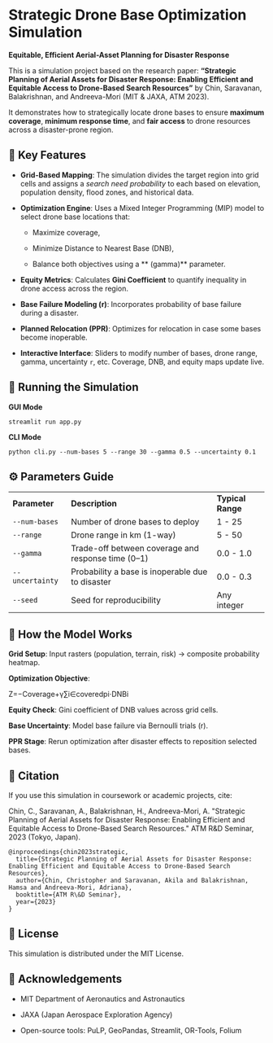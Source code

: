 # Strategic Drone Base Optimization Simulation

**Equitable, Efficient Aerial-Asset Planning for Disaster Response**

This is a simulation project based on the research paper: **“Strategic Planning of Aerial Assets for Disaster Response: Enabling Efficient and Equitable Access to Drone-Based Search Resources”** by Chin, Saravanan, Balakrishnan, and Andreeva-Mori (MIT & JAXA, ATM 2023).

It demonstrates how to strategically locate drone bases to ensure **maximum coverage**, **minimum response time**, and **fair access** to drone resources across a disaster-prone region.


## 🚁 Key Features

- **Grid-Based Mapping**: The simulation divides the target region into grid cells and assigns a _search need probability_ to each based on elevation, population density, flood zones, and historical data.

- **Optimization Engine**: Uses a Mixed Integer Programming (MIP) model to select drone base locations that:

  - Maximize coverage,

  - Minimize Distance to Nearest Base (DNB),

  - Balance both objectives using a ** (gamma)** parameter.

- **Equity Metrics**: Calculates **Gini Coefficient** to quantify inequality in drone access across the region.

- **Base Failure Modeling (r)**: Incorporates probability of base failure during a disaster.

- **Planned Relocation (PPR)**: Optimizes for relocation in case some bases become inoperable.

- **Interactive Interface**: Sliders to modify number of bases, drone range, gamma, uncertainty `r`, etc. Coverage, DNB, and equity maps update live.

## 🚀 Running the Simulation

**GUI Mode**

    streamlit run app.py

**CLI Mode**

    python cli.py --num-bases 5 --range 30 --gamma 0.5 --uncertainty 0.1


## ⚙️ Parameters Guide

|                 |                                                    |                   |
| --------------- | -------------------------------------------------- | ----------------- |
| **Parameter**   | **Description**                                    | **Typical Range** |
| `--num-bases`   | Number of drone bases to deploy                    | 1 - 25            |
| `--range`       | Drone range in km (1-way)                          | 5 - 50            |
| `--gamma`       | Trade-off between coverage and response time (0–1) | 0.0 - 1.0         |
| `--uncertainty` | Probability a base is inoperable due to disaster   | 0.0 - 0.3         |
| `--seed`        | Seed for reproducibility                           | Any integer       |


## 🧠 How the Model Works

**Grid Setup**: Input rasters (population, terrain, risk) → composite probability heatmap.

**Optimization Objective**:

Z=−Coverage+γ∑i∈covered​pi​⋅DNBi​![]()

**Equity Check**: Gini coefficient of DNB values across grid cells.

**Base Uncertainty**: Model base failure via Bernoulli trials (r).

**PPR Stage**: Rerun optimization after disaster effects to reposition selected bases.

## 📖 Citation

If you use this simulation in coursework or academic projects, cite:

Chin, C., Saravanan, A., Balakrishnan, H., Andreeva-Mori, A. "Strategic Planning of Aerial Assets for Disaster Response: Enabling Efficient and Equitable Access to Drone-Based Search Resources." ATM R\&D Seminar, 2023 (Tokyo, Japan).

    @inproceedings{chin2023strategic,
      title={Strategic Planning of Aerial Assets for Disaster Response: Enabling Efficient and Equitable Access to Drone-Based Search Resources},
      author={Chin, Christopher and Saravanan, Akila and Balakrishnan, Hamsa and Andreeva-Mori, Adriana},
      booktitle={ATM R\&D Seminar},
      year={2023}
    }


## 📜 License

This simulation is distributed under the MIT License.


## 🙌 Acknowledgements

- MIT Department of Aeronautics and Astronautics

- JAXA (Japan Aerospace Exploration Agency)

- Open-source tools: PuLP, GeoPandas, Streamlit, OR-Tools, Folium
